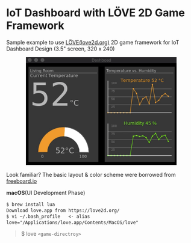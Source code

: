 # IoT Dashboard with LÖVE 2D Game Framework

Sample example to use [LÖVE(love2d.org)](https://love2d.org/) 2D game framework for IoT Dashboard Design (3.5" screen, 320 x 240)

<p align="center">
<img src="https://github.com/phyunsj/iot-dashboard-design-with-love2d/blob/master/images/dashboard-love2d-480x320.gif" width="400px"/>
</p>

Look familiar? The basic layout & color scheme were borrowed from [freeboard.io](https://freeboard.io/)

**macOS**(UI Development Phase)
```
$ brew install lua
Download love.app from https://love2d.org/
$ vi ~/.bash_profile   <- alias love="/Applications/love.app/Contents/MacOS/love"
```
> $ love `<game-directroy>`
